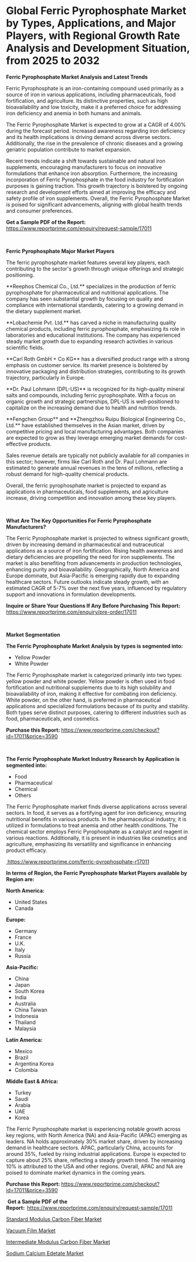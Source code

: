 <p><h1>Global Ferric Pyrophosphate Market by Types, Applications, and Major Players, with Regional Growth Rate Analysis and Development Situation, from 2025 to 2032</h1></p><p><strong>Ferric Pyrophosphate Market Analysis and Latest Trends</strong></p>
<p><p>Ferric Pyrophosphate is an iron-containing compound used primarily as a source of iron in various applications, including pharmaceuticals, food fortification, and agriculture. Its distinctive properties, such as high bioavailability and low toxicity, make it a preferred choice for addressing iron deficiency and anemia in both humans and animals. </p><p>The Ferric Pyrophosphate Market is expected to grow at a CAGR of 4.00% during the forecast period. Increased awareness regarding iron deficiency and its health implications is driving demand across diverse sectors. Additionally, the rise in the prevalence of chronic diseases and a growing geriatric population contribute to market expansion. </p><p>Recent trends indicate a shift towards sustainable and natural iron supplements, encouraging manufacturers to focus on innovative formulations that enhance iron absorption. Furthermore, the increasing incorporation of Ferric Pyrophosphate in the food industry for fortification purposes is gaining traction. This growth trajectory is bolstered by ongoing research and development efforts aimed at improving the efficacy and safety profile of iron supplements. Overall, the Ferric Pyrophosphate Market is poised for significant advancements, aligning with global health trends and consumer preferences.</p></p>
<p><strong>Get a Sample PDF of the Report:&nbsp;</strong> <a href="https://www.reportprime.com/enquiry/request-sample/17011?utm_campaign=1103&utm_medium=2&utm_source=Github&utm_content=ia&utm_term=18032025&utm_id=ferric-pyrophosphate">https://www.reportprime.com/enquiry/request-sample/17011</a></p>
<p>&nbsp;</p>
<p><strong>Ferric Pyrophosphate Major Market Players</strong></p>
<p><p>The ferric pyrophosphate market features several key players, each contributing to the sector's growth through unique offerings and strategic positioning. </p><p>**Reephos Chemical Co., Ltd.** specializes in the production of ferric pyrophosphate for pharmaceutical and nutritional applications. The company has seen substantial growth by focusing on quality and compliance with international standards, catering to a growing demand in the dietary supplement market. </p><p>**Lobachemie Pvt. Ltd.** has carved a niche in manufacturing quality chemical products, including ferric pyrophosphate, emphasizing its role in laboratories and educational institutions. The company has experienced steady market growth due to expanding research activities in various scientific fields.</p><p>**Carl Roth GmbH + Co KG** has a diversified product range with a strong emphasis on customer service. Its market presence is bolstered by innovative packaging and distribution strategies, contributing to its growth trajectory, particularly in Europe.</p><p>**Dr. Paul Lohmann (DPL-US)** is recognized for its high-quality mineral salts and compounds, including ferric pyrophosphate. With a focus on organic growth and strategic partnerships, DPL-US is well-positioned to capitalize on the increasing demand due to health and nutrition trends.</p><p>**Fengchen Group** and **Zhengzhou Ruipu Biological Engineering Co., Ltd.** have established themselves in the Asian market, driven by competitive pricing and local manufacturing advantages. Both companies are expected to grow as they leverage emerging market demands for cost-effective products.</p><p>Sales revenue details are typically not publicly available for all companies in this sector; however, firms like Carl Roth and Dr. Paul Lohmann are estimated to generate annual revenues in the tens of millions, reflecting a robust demand for high-quality chemical products.</p><p>Overall, the ferric pyrophosphate market is projected to expand as applications in pharmaceuticals, food supplements, and agriculture increase, driving competition and innovation among these key players.</p></p>
<p>&nbsp;</p>
<p><strong>What Are The Key Opportunities For Ferric Pyrophosphate Manufacturers?</strong></p>
<p><p>The Ferric Pyrophosphate market is projected to witness significant growth, driven by increasing demand in pharmaceutical and nutraceutical applications as a source of iron fortification. Rising health awareness and dietary deficiencies are propelling the need for iron supplements. The market is also benefiting from advancements in production technologies, enhancing purity and bioavailability. Geographically, North America and Europe dominate, but Asia-Pacific is emerging rapidly due to expanding healthcare sectors. Future outlooks indicate steady growth, with an estimated CAGR of 5-7% over the next five years, influenced by regulatory support and innovations in formulation developments.</p></p>
<p><strong>Inquire or Share Your Questions If Any Before Purchasing This Report:</strong> <a href="https://www.reportprime.com/enquiry/pre-order/17011?utm_campaign=1103&utm_medium=2&utm_source=Github&utm_content=ia&utm_term=18032025&utm_id=ferric-pyrophosphate">https://www.reportprime.com/enquiry/pre-order/17011</a></p>
<p>&nbsp;</p>
<p><strong>Market Segmentation</strong></p>
<p><strong>The Ferric Pyrophosphate Market Analysis by types is segmented into:</strong></p>
<p><ul><li>Yellow Powder</li><li>White Powder</li></ul></p>
<p><p>The Ferric Pyrophosphate market is categorized primarily into two types: yellow powder and white powder. Yellow powder is often used in food fortification and nutritional supplements due to its high solubility and bioavailability of iron, making it effective for combating iron deficiency. White powder, on the other hand, is preferred in pharmaceutical applications and specialized formulations because of its purity and stability. Both types serve distinct purposes, catering to different industries such as food, pharmaceuticals, and cosmetics.</p></p>
<p><strong>Purchase this Report:&nbsp;</strong><a href="https://www.reportprime.com/checkout?id=17011&price=3590&utm_campaign=1103&utm_medium=2&utm_source=Github&utm_content=ia&utm_term=18032025&utm_id=ferric-pyrophosphate">https://www.reportprime.com/checkout?id=17011&price=3590</a></p>
<p>&nbsp;</p>
<p><strong>The Ferric Pyrophosphate Market Industry Research by Application is segmented into:</strong></p>
<p><ul><li>Food</li><li>Pharmaceutical</li><li>Chemical</li><li>Others</li></ul></p>
<p><p>The Ferric Pyrophosphate market finds diverse applications across several sectors. In food, it serves as a fortifying agent for iron deficiency, ensuring nutritional benefits in various products. In the pharmaceutical industry, it is utilized in formulations to treat anemia and other health conditions. The chemical sector employs Ferric Pyrophosphate as a catalyst and reagent in various reactions. Additionally, it is present in industries like cosmetics and agriculture, emphasizing its versatility and significance in enhancing product efficacy.</p></p>
<p><a href="https://www.reportprime.com/ferric-pyrophosphate-r17011?utm_campaign=1103&utm_medium=2&utm_source=Github&utm_content=ia&utm_term=18032025&utm_id=ferric-pyrophosphate">&nbsp;https://www.reportprime.com/ferric-pyrophosphate-r17011</a></p>
<p><strong>In terms of Region, the Ferric Pyrophosphate Market Players available by Region are:</strong></p>
<p>
    <p> <strong> North America: </strong>
        <ul>
            <li>United States</li>
            <li>Canada</li>
        </ul>
        </p> 
    <p> <strong> Europe: </strong>
        <ul>
            <li>Germany</li>
            <li>France</li>
            <li>U.K.</li>
            <li>Italy</li>
            <li>Russia</li>
        </ul>
        </p> 
    <p> <strong> Asia-Pacific: </strong>
        <ul>
            <li>China</li>
            <li>Japan</li>
            <li>South Korea</li>
            <li>India</li>
            <li>Australia</li>
            <li>China Taiwan</li>
            <li>Indonesia</li>
            <li>Thailand</li>
            <li>Malaysia</li>
        </ul>
        </p> 
    <p> <strong> Latin America: </strong>
        <ul>
            <li>Mexico</li>
            <li>Brazil</li>
            <li>Argentina Korea</li>
            <li>Colombia</li>
        </ul>
        </p> 
    <p> <strong> Middle East & Africa: </strong>
        <ul>
            <li>Turkey</li>
            <li>Saudi</li>
            <li>Arabia</li>
            <li>UAE</li>
            <li>Korea</li>
        </ul>
    </p>
    </p>
<p><p>The Ferric Pyrophosphate market is experiencing notable growth across key regions, with North America (NA) and Asia-Pacific (APAC) emerging as leaders. NA holds approximately 30% market share, driven by increasing demand in healthcare sectors. APAC, particularly China, accounts for around 35%, fueled by rising industrial applications. Europe is expected to capture about 25% share, reflecting a steady growth trend. The remaining 10% is attributed to the USA and other regions. Overall, APAC and NA are poised to dominate market dynamics in the coming years.</p></p>
<p><strong>Purchase this Report: </strong><a href="https://www.reportprime.com/checkout?id=17011&price=3590&utm_campaign=1103&utm_medium=2&utm_source=Github&utm_content=ia&utm_term=18032025&utm_id=ferric-pyrophosphate">https://www.reportprime.com/checkout?id=17011&price=3590</a></p>
<p>&nbsp;<strong>Get a Sample PDF of the Report:&nbsp;&nbsp;</strong><a href="https://www.reportprime.com/enquiry/request-sample/17011?utm_campaign=1103&utm_medium=2&utm_source=Github&utm_content=ia&utm_term=18032025&utm_id=ferric-pyrophosphate">https://www.reportprime.com/enquiry/request-sample/17011</a></p>
<p><strong></strong></p>
<p><p><a href="https://github.com/wycheelwayeu/Market-Research-Report-List-1/blob/main/standard-modulus-carbon-fiber-market.md?utm_campaign=1103&utm_medium=2&utm_source=Github&utm_content=ia&utm_term=18032025&utm_id=ferric-pyrophosphate">Standard Modulus Carbon Fiber Market</a></p><p><a href="https://github.com/pezezlarue7h/Market-Research-Report-List-1/blob/main/vacuum-film-market.md?utm_campaign=1103&utm_medium=2&utm_source=Github&utm_content=ia&utm_term=18032025&utm_id=ferric-pyrophosphate">Vacuum Film Market</a></p><p><a href="https://github.com/auriashetzxj/Market-Research-Report-List-1/blob/main/intermediate-modulus-carbon-fiber-market.md?utm_campaign=1103&utm_medium=2&utm_source=Github&utm_content=ia&utm_term=18032025&utm_id=ferric-pyrophosphate">Intermediate Modulus Carbon Fiber Market</a></p><p><a href="https://github.com/gdfhhhj/Market-Research-Report-List-7/blob/main/sodium-calcium-edetate-market.md?utm_campaign=1103&utm_medium=2&utm_source=Github&utm_content=ia&utm_term=18032025&utm_id=ferric-pyrophosphate">Sodium Calcium Edetate Market</a></p></p>